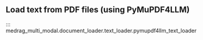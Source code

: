 ## Load text from PDF files (using PyMuPDF4LLM)

::: medrag_multi_modal.document_loader.text_loader.pymupdf4llm_text_loader
